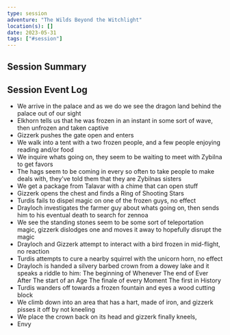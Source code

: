 ```yaml
---
type: session
adventure: "The Wilds Beyond the Witchlight"
location(s): []
date: 2023-05-31
tags: ["#session"]
---
```


## Session Summary

## Session Event Log

- We arrive in the palace and as we do we see the dragon land behind the palace out of our sight
- Elkhorn tells us that he was frozen in an instant in some sort of wave, then unfrozen and taken captive
- Gizzerk pushes the gate open and enters
- We walk into a tent with a two frozen people, and a few people enjoying reading and/or food
- We inquire whats going on, they seem to be waiting to meet with Zybilna to get favors
- The hags seem to be coming in every so often to take people to make deals with, they've told them that they are Zybilnas sisters
- We get a package from Talavar with a chime that can open stuff
- Gizzerk opens the chest and finds a Ring of Shooting Stars
- Turdis fails to dispel magic on one of the frozen guys, no effect
- Drayloch investigates the farmer guy about whats going on, then sends him to his eventual death to search for zennoa
- We see the standing stones seem to be some sort of teleportation magic, gizzerk dislodges one and moves it away to hopefully disrupt the magic
- Drayloch and Gizzerk attempt to interact with a bird frozen in mid-flight, no reaction
- Turdis attempts to cure a nearby squirrel with the unicorn horn, no effect
- Drayloch is handed a silvery barbed crown from a dowey lake and it speaks a riddle to him:
	The beginning of Whenever
	The end of Ever After
	The start of an Age
	The finale of every Moment
	The first in History
- Turdis wanders off towards a frozen fountain and eyes a wood cutting block
- We climb down into an area that has a hart, made of iron, and gizzerk pisses it off by not kneeling
- We place the crown back on its head and gizzerk finally kneels, 
- Envy